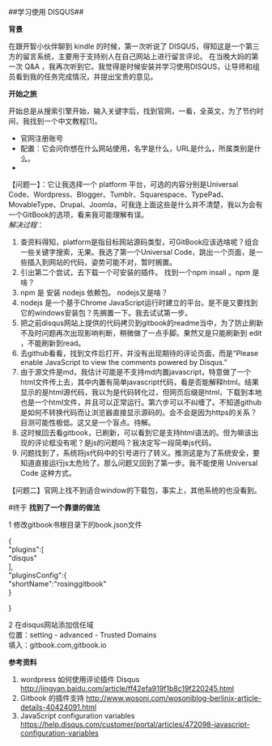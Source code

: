 ##学习使用 DISQUS##

**背景**  

在跟开智小伙伴聊到 kindle 的时候，第一次听说了 DISQUS，得知这是一个第三方的留言系统，主要用于支持别人在自己网站上进行留言评论。 在当晚大妈的第一次 Q&A ，我再次听到它。我觉得是时候安装并学习使用DISQUS，让导师和组员看到我的任务完成情况，并提出宝贵的意见。

**开始之旅**  

开始总是从搜索引擎开始，输入关键字后，找到官网，一看，全英文，为了节约时间，我找到一个中文教程[1]。 
  
- 官网注册账号  
- 配置：它会问你想在什么网站使用，名字是什么，URL是什么，所属类别是什么。  
- 
【问题一】：它让我选择一个 platform 平台，可选的内容分别是Universal Code、Wordpress、Blogger、Tumblr、Squarespace、TypePad、MovableType、Drupal、Joomla，可我连上面这些是什么并不清楚，我以为会有一个GitBook的选项，看来我可能理解有误。  
*解决过程*：

1. 查资料得知，platform是指目标网站源码类型，可GitBook应该选啥呢？组合一些关键字搜索，无果。我选了第一个Universal Code，跳出一个页面，是一些插入到网站的代码，姿势可能不对，暂时搁置。 
2. 引出第二个尝试，去下载一个可安装的插件。 找到一个npm insall 。npm 是啥？
3. npm 是 安装 nodejs 依赖包。 nodejs又是啥？
4. nodejs 是一个基于Chrome JavaScript运行时建立的平台。是不是又要找到它的windows安装包？先搁置一下。我去试试第一步。
5. 把之前disqus网站上提供的代码拷贝到gitbook的readme当中，为了防止刷新不及时问题再次出现影响判断，稍微做了一点手脚。果然又是只能刷新到 edit ，不能刷新到read。
6. 去github看看，找到文件后打开，并没有出现期待的评论页面，而是“Please enable JavaScript to view the comments powered by Disqus.”
7. 由于源文件是md，我估计可能是不支持md内置javascript，特意做了一个html文件传上去，其中内置有简单javascript代码，看是否能解释html。结果显示的是html源代码，我以为是代码转化过，但网页后缀是html，下载到本地也是一个html文件，并且可以正常运行。第六步可以不纠缠了。不知道github是如何不转换代码而让浏览器直接显示源码的。会不会是因为https的关系？目测可能性极低。这又是一个盲点。待解。
8. 这时候回去看gitbook，已刷新，可以看到它是支持html语法的。但为嘛该出现的评论框没有呢？是js的问题吗？我决定写一段简单js代码。
9. 问题找到了，系统将js代码中的引号进行了转义。推测这是为了系统安全，要知道直接运行js太危险了。那么问题又回到了第一步。我不能使用 Universal Code 这种方式。  
 
【问题二】官网上找不到适合window的下载包，事实上，其他系统的也没看到。  

#终于
**找到了一个靠谱的做法**  

1 修改gitbook书根目录下的book.json文件  

{  
	"plugins":[  
		"disqus"  
	],  
	"pluginsConfig":{  
		"shortName":"rosinggitbook"  
	}  

}  


2 在disqus网站添加信任域  
位置：setting - advanced - Trusted Domains  
填入：gitbook.com,gitbook.io







**参考资料**  
1. wordpress 如何使用评论插件 Disqus http://jingyan.baidu.com/article/ff42efa919f1b8c19f220245.html
2. Gitbook 的插件支持 http://www.wosoni.com/wosoniblog-berlinix-article-details-40424091.html  
3. JavaScript configuration variables
  https://help.disqus.com/customer/portal/articles/472098-javascript-configuration-variables
